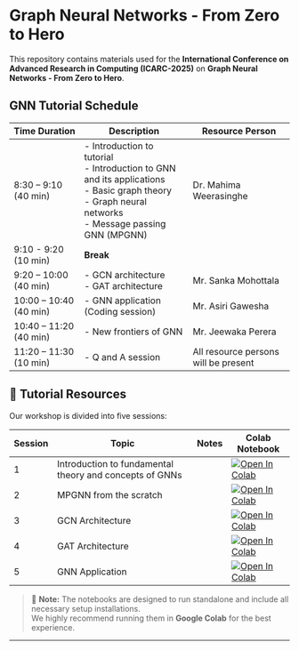 # **Graph Neural Networks - From Zero to Hero**

This repository contains materials used for the **International Conference on Advanced Research in Computing (ICARC-2025)** on **Graph Neural Networks - From Zero to Hero**.

## GNN Tutorial Schedule

| Time Duration         | Description                                      | Resource Person            |
|----------------------|------------------------------------------------|----------------------------|
| 8:30 – 9:10 (40 min) | - Introduction to tutorial  <br> - Introduction to GNN and its applications <br> - Basic graph theory <br> - Graph neural networks <br> - Message passing GNN (MPGNN) | Dr. Mahima Weerasinghe    |
| 9:10 - 9:20 (10 min) | **Break**                                      |                            |
| 9:20 – 10:00 (40 min) | - GCN architecture <br> - GAT architecture     | Mr. Sanka Mohottala        |
| 10:00 – 10:40 (40 min) | - GNN application (Coding session)             | Mr. Asiri Gawesha          |
| 10:40 – 11:20 (40 min) | - New frontiers of GNN                         | Mr. Jeewaka Perera         |
| 11:20 – 11:30 (10 min) | - Q and A session                              | All resource persons will be present |

## 📌 Tutorial Resources

Our workshop is divided into five sessions:

| Session | Topic | Notes | Colab Notebook |
|---------|------------------------------------|--------|----------------|
| 1 | Introduction to fundamental theory and concepts of GNNs | | [![Open In Colab](https://colab.research.google.com/assets/colab-badge.svg)](https://colab.research.google.com/drive/1dMpYBM49XwMrFzwg-pFEIFd7oeZM_DfE?usp=sharing) |
| 2 | MPGNN from the scratch | | [![Open In Colab](https://colab.research.google.com/assets/colab-badge.svg)](https://colab.research.google.com/drive/1ARvYScDoATR1TGAzSuP146fFLXf1Ektd?usp=sharing) |
| 3 | GCN Architecture |  | [![Open In Colab](https://colab.research.google.com/assets/colab-badge.svg)](https://colab.research.google.com/drive/14psKVM8z11BCLsyJt5iu9svynZgzZXIH?usp=sharing) |
| 4 | GAT Architecture |  | [![Open In Colab](https://colab.research.google.com/assets/colab-badge.svg)](https://colab.research.google.com/drive/1thBwQBijbx5x7oQJMDluhT8Rpu9KFK9o?usp=sharing) |
| 5 | GNN Application | | [![Open In Colab](https://colab.research.google.com/assets/colab-badge.svg)](https://colab.research.google.com/drive/1GIrwKJCs9hOAHQf9teW0RsNQfx3E1tF8?usp=sharing) |

> 📌 **Note:** The notebooks are designed to run standalone and include all necessary setup installations.  
> We highly recommend running them in **Google Colab** for the best experience.

---
<!-- [🔗 Link](#) -->